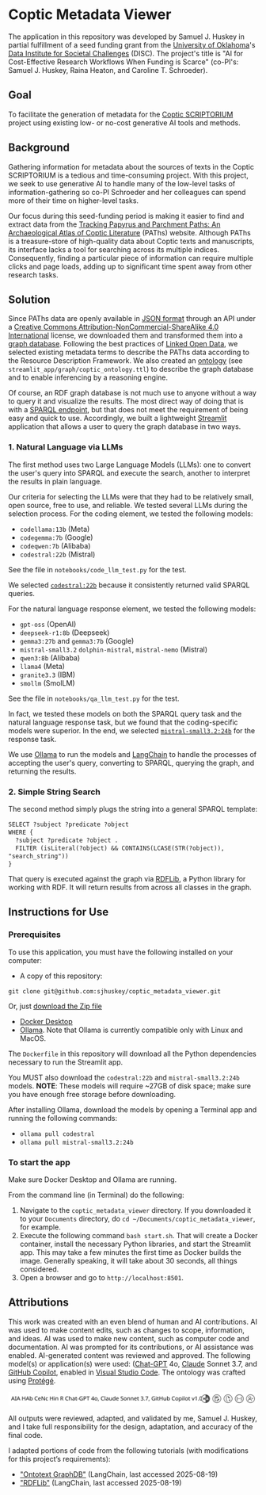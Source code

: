 # Coptic Metadata Viewer

The application in this repository was developed by Samuel J. Huskey in partial fulfillment of a seed funding grant from the [University of Oklahoma](https://ou.edu/)'s [Data Institute for Societal Challenges](https://www.ou.edu/disc) (DISC). The project's title is "AI for Cost-Effective Research Workflows When Funding is Scarce" (co-PI's: Samuel J. Huskey, Raina Heaton, and Caroline T. Schroeder).

## Goal

To facilitate the generation of metadata for the [Coptic SCRIPTORIUM](https://copticscriptorium.org/) project using existing low- or no-cost generative AI tools and methods.

## Background

Gathering information for metadata about the sources of texts in the Coptic SCRIPTORIUM is a tedious and time-consuming project. With this project, we seek to use generative AI to handle many of the low-level tasks of information-gathering so co-PI Schroeder and her colleagues can spend more of their time on higher-level tasks.

Our focus during this seed-funding period is making it easier to find and extract data from the [Tracking Papyrus and Parchment Paths: An Archaeological Atlas of Coptic Literature](https://atlas.paths-erc.eu/) (PAThs) website. Although PAThs is a treasure-store of high-quality data about Coptic texts and manuscripts, its interface lacks a tool for searching across its multiple indices. Consequently, finding a particular piece of information can require multiple clicks and page loads, adding up to significant time spent away from other research tasks.

## Solution

Since PAThs data are openly available in [JSON format](https://www.json.org/json-en.html) through an API under a [Creative Commons Attribution-NonCommercial-ShareAlike 4.0 International](https://creativecommons.org/licenses/by-nc-sa/4.0/#ref-same-license) license, we downloaded them and transformed them into a [graph database](https://en.wikipedia.org/wiki/Graph_database). Following the best practices of [Linked Open Data](https://www.w3.org/DesignIssues/LinkedData), we selected existing metadata terms to describe the PAThs data according to the Resource Description Framework. We also created an [ontology](https://www.w3.org/TR/owl-ref/) (see `streamlit_app/graph/coptic_ontology.ttl`) to describe the graph database and to enable inferencing by a reasoning engine.

Of course, an RDF graph database is not much use to anyone without a way to query it and visualize the results. The most direct way of doing that is with a [SPARQL endpoint](https://www.w3.org/TR/sparql11-query/), but that does not meet the requirement of being easy and quick to use. Accordingly, we built a lightweight [Streamlit](https://streamlit.io/) application that allows a user to query the graph database in two ways.

### 1. Natural Language via LLMs
The first method uses two Large Language Models (LLMs): one to convert the user's query into SPARQL and execute the search, another to interpret the results in plain language.

Our criteria for selecting the LLMs were that they had to be relatively small, open source, free to use, and reliable. We tested several LLMs during the selection process. For the coding element, we tested the following models:

- `codellama:13b` (Meta)
- `codegemma:7b` (Google)
- `codeqwen:7b` (Alibaba)
- `codestral:22b` (Mistral)

See the file in `notebooks/code_llm_test.py` for the test.

We selected [`codestral:22b`](https://mistral.ai/news/codestral) because it consistently returned valid SPARQL queries.

For the natural language response element, we tested the following models:

- `gpt-oss` (OpenAI)
- `deepseek-r1:8b` (Deepseek)
- `gemma3:27b` and `gemma3:7b` (Google)
- `mistral-small3.2` `dolphin-mistral`, `mistral-nemo` (Mistral)
- `qwen3:8b` (Alibaba)
- `llama4` (Meta)
- `granite3.3` (IBM)
- `smollm` (SmolLM)

See the file in `notebooks/qa_llm_test.py` for the test.

In fact, we tested these models on both the SPARQL query task and the natural language response task, but we found that the coding-specific models were superior. In the end, we selected [`mistral-small3.2:24b`](https://huggingface.co/mistralai/Mistral-Small-3.2-24B-Instruct-2506) for the response task.

We use [Ollama](https://ollama.com/) to run the models and [LangChain](https://www.langchain.com/) to handle the processes of accepting the user's query, converting to SPARQL, querying the graph, and returning the results.

### 2. Simple String Search
The second method simply plugs the string into a general SPARQL template:

```sparql
SELECT ?subject ?predicate ?object
WHERE {
  ?subject ?predicate ?object .
  FILTER (isLiteral(?object) && CONTAINS(LCASE(STR(?object)), "search_string"))
}
```

That query is executed against the graph via [RDFLib](https://rdflib.dev/), a Python library for working with RDF. It will return results from across all classes in the graph.

## Instructions for Use

### Prerequisites

To use this application, you must have the following installed on your computer:

- A copy of this repository:

```
git clone git@github.com:sjhuskey/coptic_metadata_viewer.git
```
Or, just [download the Zip file](https://github.com/sjhuskey/coptic_metadata_viewer/archive/refs/heads/main.zip)

- [Docker Desktop](https://www.docker.com/products/docker-desktop/)
- [Ollama](https://ollama.com/). Note that Ollama is currently compatible only with Linux and MacOS.

The `Dockerfile` in this repository will download all the Python dependencies necessary to run the Streamlit app.

You MUST also download the `codestral:22b` and `mistral-small3.2:24b` models. **NOTE**: These models will require ~27GB of disk space; make sure you have enough free storage before downloading. 

After installing Ollama, download the models by opening a Terminal app and running the following commands:

- `ollama pull codestral`
- `ollama pull mistral-small3.2:24b`

### To start the app

Make sure Docker Desktop and Ollama are running.

From the command line (in Terminal) do the following:

1. Navigate to the `coptic_metadata_viewer` directory. If you downloaded it to your `Documents` directory, do `cd ~/Documents/coptic_metadata_viewer`, for example.
2. Execute the following command `bash start.sh`. That will create a Docker container, install the necessary Python libraries, and start the Streamlit app. This may take a few minutes the first time as Docker builds the image. Generally speaking, it will take about 30 seconds, all things considered.
3. Open a browser and go to `http://localhost:8501`.

## Attributions

This work was created with an even blend of human and AI contributions. AI was used to make content edits, such as changes to scope, information, and ideas. AI was used to make new content, such as computer code and documentation. AI was prompted for its contributions, or AI assistance was enabled. AI-generated content was reviewed and approved. The following model(s) or application(s) were used: ([Chat-GPT](https://chatgpt.com/) 4o, [Claude](https://claude.ai/) Sonnet 3.7, and [GitHub Copilot](https://github.com/features/copilot), enabled in [Visual Studio Code](https://code.visualstudio.com/). The ontology was crafted using [Protégé](https://protege.stanford.edu/).

![Statement of attribution generated by IBM AI Attribution Toolkit](abbreviated_statement.svg)

All outputs were reviewed, adapted, and validated by me, Samuel J. Huskey, and I take full responsibility for the design, adaptation, and accuracy of the final code.

I adapted portions of code from the following tutorials (with modifications for this project’s requirements):

- ["Ontotext GraphDB"](https://python.langchain.com/docs/integrations/graphs/ontotext/) (LangChain, last accessed 2025-08-19)
- ["RDFLib"](https://python.langchain.com/docs/integrations/graphs/rdflib_sparql/) (LangChain, last accessed 2025-08-19)